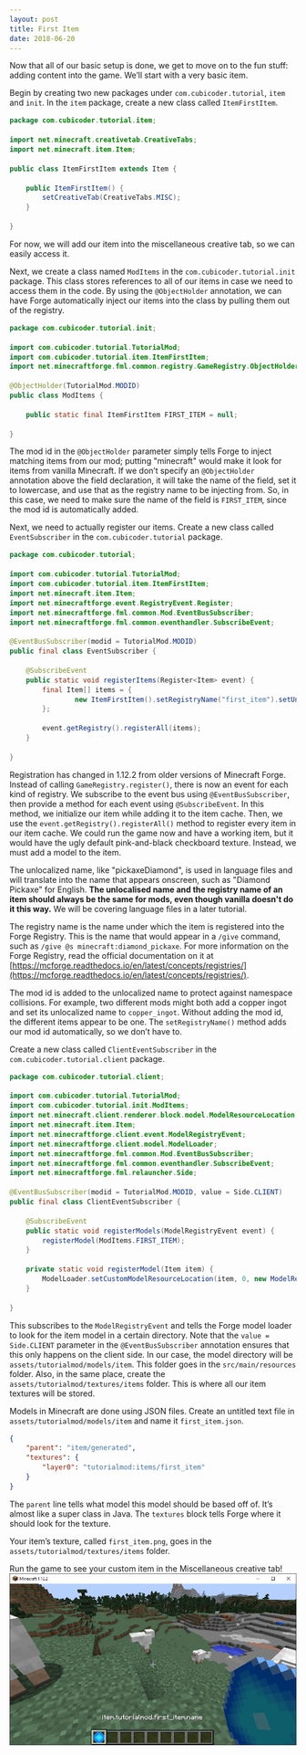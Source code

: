 ```yaml
---
layout: post
title: First Item
date: 2018-06-20
---
```


Now that all of our basic setup is done, we get to move on to the fun stuff: adding content into the game. We’ll start with a very basic item.

Begin by creating two new packages under `com.cubicoder.tutorial`, `item` and `init`. In the `item` package, create a new class called `ItemFirstItem`.
```java
package com.cubicoder.tutorial.item;

import net.minecraft.creativetab.CreativeTabs;
import net.minecraft.item.Item;

public class ItemFirstItem extends Item {

	public ItemFirstItem() {
		setCreativeTab(CreativeTabs.MISC);
	}

}
```
For now, we will add our item into the miscellaneous creative tab, so we can easily access it.

Next, we create a class named `ModItems` in the `com.cubicoder.tutorial.init` package. This class stores references to all of our items in case we need to access them in the code. By using the `@ObjectHolder` annotation, we can have Forge automatically inject our items into the class by pulling them out of the registry.
```java
package com.cubicoder.tutorial.init;

import com.cubicoder.tutorial.TutorialMod;
import com.cubicoder.tutorial.item.ItemFirstItem;
import net.minecraftforge.fml.common.registry.GameRegistry.ObjectHolder;

@ObjectHolder(TutorialMod.MODID)
public class ModItems {

	public static final ItemFirstItem FIRST_ITEM = null;

}
```
The mod id in the `@ObjectHolder` parameter simply tells Forge to inject matching items from our mod; putting "minecraft" would make it look for items from vanilla Minecraft. If we don’t specify an `@ObjectHolder` annotation above the field declaration, it will take the name of the field, set it to lowercase, and use that as the registry name to be injecting from. So, in this case, we need to make sure the name of the field is `FIRST_ITEM`, since the mod id is automatically added.

Next, we need to actually register our items. Create a new class called `EventSubscriber` in the `com.cubicoder.tutorial` package.
```java
package com.cubicoder.tutorial;

import com.cubicoder.tutorial.TutorialMod;
import com.cubicoder.tutorial.item.ItemFirstItem;
import net.minecraft.item.Item;
import net.minecraftforge.event.RegistryEvent.Register;
import net.minecraftforge.fml.common.Mod.EventBusSubscriber;
import net.minecraftforge.fml.common.eventhandler.SubscribeEvent;

@EventBusSubscriber(modid = TutorialMod.MODID)
public final class EventSubscriber {

	@SubscribeEvent
	public static void registerItems(Register<Item> event) {
		final Item[] items = {
				new ItemFirstItem().setRegistryName("first_item").setUnlocalisedName(TutorialMod.MODID + "." + "first_item"),
		};

		event.getRegistry().registerAll(items);
	}

}
```
Registration has changed in 1.12.2 from older versions of Minecraft Forge. Instead of calling `GameRegistry.register()`, there is now an event for each kind of registry. We subscribe to the event bus using `@EventBusSubscriber`, then provide a method for each event using `@SubscribeEvent`. In this method, we initialize our item while adding it to the item cache. Then, we use the `event.getRegistry().registerAll()` method to register every item in our item cache. We could run the game now and have a working item, but it would have the ugly default pink-and-black checkboard texture. Instead, we must add a model to the item.

The unlocalized name, like "pickaxeDiamond", is used in language files and will translate into the name that appears onscreen, such as "Diamond Pickaxe" for English. **The unlocalised name and the registry name of an item should always be the same for mods, even though vanilla doesn't do it this way.** We will be covering language files in a later tutorial.

The registry name is the name under which the item is registered into the Forge Registry. This is the name that would appear in a `/give` command, such as `/give @s minecraft:diamond_pickaxe`. For more information on the Forge Registry, read the official documentation on it at [https://mcforge.readthedocs.io/en/latest/concepts/registries/](https://mcforge.readthedocs.io/en/latest/concepts/registries/).

The mod id is added to the unlocalized name to protect against namespace collisions. For example, two different mods might both add a copper ingot and set its unlocalized name to `copper_ingot`. Without adding the mod id, the different items appear to be one. The `setRegistryName()` method adds our mod id automatically, so we don’t have to.

Create a new class called `ClientEventSubscriber` in the `com.cubicoder.tutorial.client` package.
```java
package com.cubicoder.tutorial.client;

import com.cubicoder.tutorial.TutorialMod;
import com.cubicoder.tutorial.init.ModItems;
import net.minecraft.client.renderer.block.model.ModelResourceLocation;
import net.minecraft.item.Item;
import net.minecraftforge.client.event.ModelRegistryEvent;
import net.minecraftforge.client.model.ModelLoader;
import net.minecraftforge.fml.common.Mod.EventBusSubscriber;
import net.minecraftforge.fml.common.eventhandler.SubscribeEvent;
import net.minecraftforge.fml.relauncher.Side;

@EventBusSubscriber(modid = TutorialMod.MODID, value = Side.CLIENT)
public final class ClientEventSubscriber {

    @SubscribeEvent
    public static void registerModels(ModelRegistryEvent event) {
        registerModel(ModItems.FIRST_ITEM);
    }

    private static void registerModel(Item item) {
        ModelLoader.setCustomModelResourceLocation(item, 0, new ModelResourceLocation(item.getRegistryName(), "inventory"));
    }

}
```
This subscribes to the `ModelRegistryEvent` and tells the Forge model loader to look for the item model in a certain directory. Note that the `value = Side.CLIENT` parameter in the `@EventBusSubscriber` annotation ensures that this only happens on the client side. In our case, the model directory will be `assets/tutorialmod/models/item`. This folder goes in the `src/main/resources` folder. Also, in the same place, create the `assets/tutorialmod/textures/items` folder. This is where all our item textures will be stored.

Models in Minecraft are done using JSON files. Create an untitled text file in `assets/tutorialmod/models/item` and name it `first_item.json`.
```JSON
{
    "parent": "item/generated",
    "textures": {
        "layer0": "tutorialmod:items/first_item"
    }
}
```
The `parent` line tells what model this model should be based off of. It’s almost like a super class in Java. The `textures` block tells Forge where it should look for the texture.

Your item’s texture, called `first_item.png`, goes in the `assets/tutorialmod/textures/items` folder.

Run the game to see your custom item in the Miscellaneous creative tab!
![item0](/img/4item/item0.png)
